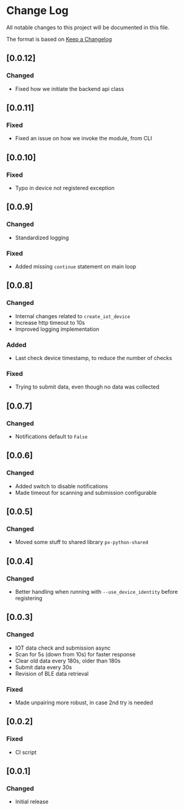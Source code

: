 # Change Log

All notable changes to this project will be documented in this file.

The format is based on [Keep a Changelog](http://keepachangelog.com/)

## [0.0.12]

### Changed

- Fixed how we initiate the backend api class

## [0.0.11]

### Fixed

- Fixed an issue on how we invoke the module, from CLI

## [0.0.10]

### Fixed

- Typo in device not registered exception

## [0.0.9]

### Changed

- Standardized logging

### Fixed

- Added missing `continue` statement on main loop

## [0.0.8]

### Changed

- Internal changes related to `create_iot_device`
- Increase http timeout to 10s
- Improved logging implementation

### Added

- Last check device timestamp, to reduce the number of checks

### Fixed

- Trying to submit data, even though no data was collected

## [0.0.7]

### Changed

- Notifications default to `False`

## [0.0.6]

### Changed

- Added switch to disable notifications
- Made timeout for scanning and submission configurable

## [0.0.5]

### Changed

- Moved some stuff to shared library `px-python-shared`

## [0.0.4]

### Changed

- Better handling when running with `--use_device_identity` before registering

## [0.0.3]

### Changed

- IOT data check and submission async
- Scan for 5s (down from 10s) for faster response
- Clear old data every 180s, older than 180s
- Submit data every 30s
- Revision of BLE data retrieval

### Fixed

- Made unpairing more robust, in case 2nd try is needed

## [0.0.2]

### Fixed

- CI script

## [0.0.1]

### Changed

- Initial release
